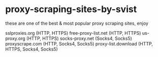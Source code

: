 # proxy-scraping-sites-by-svist
these are one of the best &amp; most popular proxy scraping sites, enjoy

sslproxies.org (HTTP, HTTPS)
free-proxy-list.net (HTTP, HTTPS)
us-proxy.org (HTTP, HTTPS)
socks-proxy.net (Socks4, Socks5)
proxyscrape.com (HTTP, Socks4, Socks5)
proxy-list.download (HTTP, HTTPS, Socks4, Socks5)
